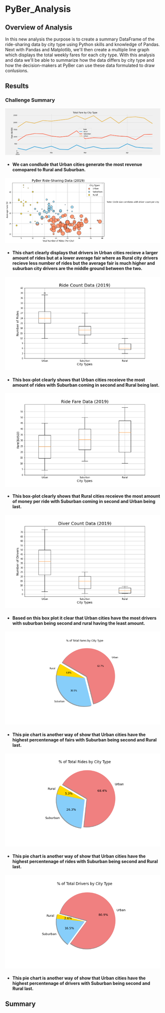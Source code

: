 # PyBer_Analysis

## Overview of Analysis 
In this new analysis the purpose is to create a summary DataFrame of the ride-sharing data by city type using Python skills and knowledge of Pandas. Next with Pandas and Matplotlib, we'll then create a multiple line graph which displays the total weekly fares for each city type. With this analysis and data we'll be able to summarize how the data differs by city type and how the decision-makers at PyBer can use these data formulated to draw conlusions.


## Results 

### Challenge Summary

![](Analysis/Challenge_summary.png)

* #### We can condlude that Urban cities generate the most revenue comopared to Rural and Suburban.

![](Analysis/Fig1.png)

* ####  This chart clearly displays that drivers in Urban cities recieve a larger amount of rides but at a lower average fair where as Rural city drivers recieve less number of rides but the average fair is much higher and suburban city drivers are the middle ground between the two.

![](Analysis/Fig2.png)

* #### This box-plot clearly shows that Urban cities receieve the most amount of rides with Suburban coming in second and Rural being last.

![](Analysis/Fig3.png)

* #### This box-plot clearly shows that Rural cities receieve the most amount of money per ride with Suburban coming in second and Urban being last.

![](Analysis/Fig4.png)

* #### Based on this box plot it clear that Urban cities have the most drivers with suburban being second and rural having the least amount.

![](Analysis/Fig5.png)

* #### This pie chart is another way of show that Urban cities have the highest percentenage of fairs with Suburban being second and Rural last.

![](Analysis/Fig6.png)

* #### This pie chart is another way of show that Urban cities have the highest percentenage of rides with Suburban being second and Rural last.

![](Analysis/Fig7.png)

* #### This pie chart is another way of show that Urban cities have the highest percentenage of drivers with Suburban being second and Rural last.



## Summary
